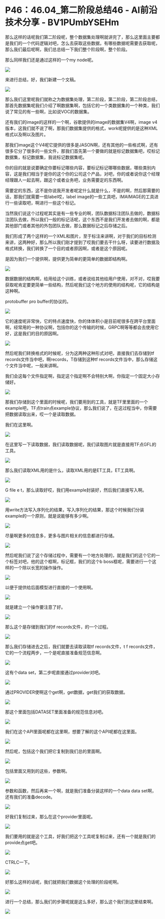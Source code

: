 # P46：46.04_第二阶段总结46 - AI前沿技术分享 - BV1PUmbYSEHm

那么这样的话呢我们第二阶段呢，整个数据集处理啊就讲完了，那么这里面主要都是我们的一个代码逻辑对吧，怎么去获取这些数据，有哪些数据呢需要去获取呢，那么我们最后呢啊，我们总总结一下我们整个阶段啊，整个阶段。

那么同样我们还是通过这样的一个my node呢。

![](img/d58ebb1ce4eabce428b04decafeccf4b_1.png)

来进行总结，好，我们新建一个文稿。

![](img/d58ebb1ce4eabce428b04decafeccf4b_3.png)

那么我们这里呢我们就称之为数据集处理，第二阶段，第二阶段，第二阶段总结，那首先数据集呢我们介绍了啊数据集啊，包括它的一个类数据集的一个种类，我们说了常见的有一些啊，比如说VOC的数据集。

还有我们的image的这样的一个啊，谷歌提供的image的数据集V4啊，image v4版本，这我们就不说了啊，那我们数据集提供的格式，work呢提供的是这种XML格式以及啊以及图片。

那我们image这个V4呢它提供的很多是JASON啊，还有其他的一些格式啊，还有很多它分了很多的一些文件，那我们首先第一个要做的就是标记数据集吧，哎标记数据集，标记数据集，我说标记数据集呢。

你的目的就是说要确定你要标记哪些内容，要标记标记哪哪些数据，哪些类别内容，这是我们相当于是你的这个你的公司这个产品，对吧，你的或者说你这个经理经理跟人一起去啊，跟这个或者业务吧，业务需要定的东西啊。

需要定的东西，这不是你说我开发者呢定什么就是什么，不是的啊，然后那需要的话，那我们就需要一些label哎，label image的一些工具吧，IMAIMAGE的工具进行一些读取吧，啊进行一些这个标记。

当然我们说这个过程呢其实是有一些专业的啊，团队数据标注团队去做的，数据标注团队去做，所以我们一般的标记活呢，这个东西不是我们开发者去做的啊，都是其他部门或者其他的外包团队去做，那么数据标记之后存储之后。

我们形成了两个这样的一个XML和图片，至于标注来讲啊，对于我们的目标检测来讲，这两种好，那么所以我们刚才提到了哎我们要去干什么呀，读要进行数据及格式转换，我们转换了一个目的或者原因啊，或者是这个原因呢。

是因为我们一个提供啊，提供更为简单的更简单的数据即结构啊。

![](img/d58ebb1ce4eabce428b04decafeccf4b_5.png)

数据数据的结构啊，给用给这个训练，或者说给其他给用户使用，对不对，哎我要获取呢肯定要更简单一些结构，然后呢我们这个地方的使用的结构呢，它的结构是这种啊。

protobuffer pro buffer的协议的。

![](img/d58ebb1ce4eabce428b04decafeccf4b_7.png)

它的速度呢非常快，它的特点速度快，你的体体积小是目前呢很多在跨平台里面啊，经常用的一种协议啊，包括你的这个传输的时候，GRPC啊等等都会去使用它好，这是我们的目的原因啊。



![](img/d58ebb1ce4eabce428b04decafeccf4b_9.png)

然后呢我们转换格式的时候呢，分为这两种这种形式对吧，直接我们去存储到tf records文件当中吧，啊records，T存储到这种tf records文件当中，那么存储这个文件当中呢，一般来讲啊。

我们会这每个文件指定啊，指定这个指定啊不会特别大啊，你指定一个固定大小存储好。

![](img/d58ebb1ce4eabce428b04decafeccf4b_11.png)

那我们存储到这个里面的时候呢，我们要用到的工具，就是TF里里面的一个example吧，TF点train点example协议，那么我们说了，在这过程当中，你需要把数据读取出来，哎一个是读取数据。

我们在这里啊。

![](img/d58ebb1ce4eabce428b04decafeccf4b_13.png)

在这里写一下读取数据，我们读取数据呢，我们读取图片就是直接用TF点GFL的工具。

![](img/d58ebb1ce4eabce428b04decafeccf4b_15.png)

那么我们读取XML用的是什么，读取XML用的是ET工具，ET工具啊。

![](img/d58ebb1ce4eabce428b04decafeccf4b_17.png)

G file e t，那么读取好哎，我们用example封装好，然后我们直接写入啊。

![](img/d58ebb1ce4eabce428b04decafeccf4b_19.png)

用write方法写入序列化的结果，写入序列化的结果，那这个时候我们分装example的一个原则，就是说能够有多少啊。



![](img/d58ebb1ce4eabce428b04decafeccf4b_21.png)

尽量啊更多的信息多，更多与图片相关的信息都进行存储。

![](img/d58ebb1ce4eabce428b04decafeccf4b_23.png)

然后呢我们说了这个存储过程中，需要有一个地方处理的，就是我们的这个它的一个标签对吧，他的这个框啊，标记框，我们的这个b boss框呢，需要进行一个这样的一个除以长宽的操作操作。



![](img/d58ebb1ce4eabce428b04decafeccf4b_25.png)

以便于提供给后面模型进行直接的一个使用啊。

![](img/d58ebb1ce4eabce428b04decafeccf4b_27.png)

就是建立一个操作要注意了好。

![](img/d58ebb1ce4eabce428b04decafeccf4b_29.png)

那么这个是存储到我们的tf records文件，的一个过程。

![](img/d58ebb1ce4eabce428b04decafeccf4b_31.png)

那么我们存储进去之后，我们就要去读取读取tf records文件，t f records文件，它的一个流程两步，一个是呢直接准备规范信息啊。



![](img/d58ebb1ce4eabce428b04decafeccf4b_33.png)

这有个data set，第二步呢直接通过provider对吧。

![](img/d58ebb1ce4eabce428b04decafeccf4b_35.png)

通过PROVIDER使啊这个get啊，get数据，get我们的获取数据。

![](img/d58ebb1ce4eabce428b04decafeccf4b_37.png)

那这个里面包括DATASET里面准备的规范信息对吧。

![](img/d58ebb1ce4eabce428b04decafeccf4b_39.png)

我们在这个API里面呢都在这里啊，想要了解的这个API呢都在这里面。

![](img/d58ebb1ce4eabce428b04decafeccf4b_41.png)

然后呢，包括这个我们把它复制到我们总的里面啊。

![](img/d58ebb1ce4eabce428b04decafeccf4b_43.png)

包括里面又用到的这些，参数啊。

![](img/d58ebb1ce4eabce428b04decafeccf4b_45.png)

参数和函数，然后再来一个啊，就是我们准备分装这样的一个data data set啊，还有我们的准备decode。



![](img/d58ebb1ce4eabce428b04decafeccf4b_47.png)

好我们复制过来，那么在这个provider里面呢。

![](img/d58ebb1ce4eabce428b04decafeccf4b_49.png)

我们要用的就是这个工具，好我们把这个工具呢复制过来，还有一个就是我们的provide点get吧。

![](img/d58ebb1ce4eabce428b04decafeccf4b_51.png)

CTRLC一下。

![](img/d58ebb1ce4eabce428b04decafeccf4b_53.png)

好那么这样的话呢，我们就把我们数据这个处理的阶段呢啊。

![](img/d58ebb1ce4eabce428b04decafeccf4b_55.png)

进行一个总结，那么我们的步骤呢就是这么多好，那么这个我们到这里结束啊。

![](img/d58ebb1ce4eabce428b04decafeccf4b_57.png)